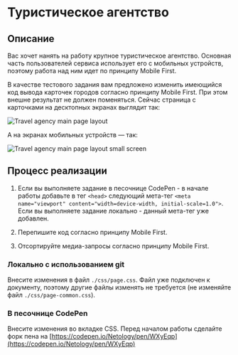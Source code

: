 ﻿# Туристическое агентство

## Описание

Вас хочет нанять на работу крупное туристическое агентство. Основная часть пользователей сервиса использует его с мобильных устройств, поэтому работа над ним идет по принципу Mobile First. 

В качестве тестового задания вам предложено изменить имеющийся код вывода карточек городов согласно принципу Mobile First. При этом внешне результат не должен поменяться. Сейчас страница с карточками на десктопных экранах выглядит так:

![Travel agency main page layout](../../sources/breakpoints-agency-current.jpg)

А на экранах мобильных устройств — так:

![Travel agency main page layout small screen](../../sources/breakpoints-agency-small.jpg)

## Процесс реализации
1. Если вы выполняете задание в песочнице CodePen - в начале работы добавьте в тег `<head>` следующий мета-тег `<meta name="viewport" content="width=device-width, initial-scale=1.0">`. Если вы выполняете задание локально - данный мета-тег уже добавлен.

2. Перепишите код согласно принципу Mobile First.

3. Отсортируйте медиа-запросы согласно принципу Mobile First.

### Локально с использованием git

Внесите изменения в файл `./css/page.css`. Файл уже подключен к документу, поэтому другие файлы изменять не требуется (не изменяйте файл `./css/page-common.css`).

### В песочнице CodePen

Внесите изменения во вкладке CSS. Перед началом работы сделайте форк пена на [https://codepen.io/Netology/pen/WXyEqp](https://codepen.io/Netology/pen/WXyEqp)
